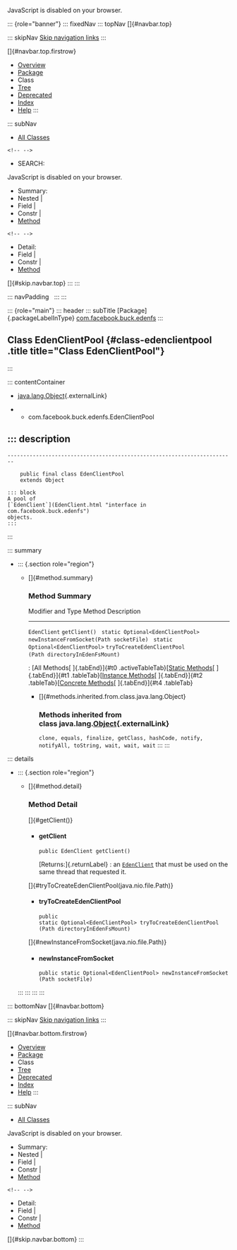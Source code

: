 <div>

JavaScript is disabled on your browser.

</div>

::: {role="banner"}
::: fixedNav
::: topNav
[]{#navbar.top}

::: skipNav
[Skip navigation links](#skip.navbar.top "Skip navigation links")
:::

[]{#navbar.top.firstrow}

-   [Overview](../../../../index.html)
-   [Package](package-summary.html)
-   Class
-   [Tree](package-tree.html)
-   [Deprecated](../../../../deprecated-list.html)
-   [Index](../../../../index-all.html)
-   [Help](../../../../help-doc.html)
:::

::: subNav
-   [All Classes](../../../../allclasses.html)

```{=html}
<!-- -->
```
-   SEARCH:

<div>

<div>

JavaScript is disabled on your browser.

</div>

</div>

<div>

-   Summary: 
-   Nested \| 
-   Field \| 
-   Constr \| 
-   [Method](#method.summary)

```{=html}
<!-- -->
```
-   Detail: 
-   Field \| 
-   Constr \| 
-   [Method](#method.detail)

</div>

[]{#skip.navbar.top}
:::
:::

::: navPadding
 
:::
:::

::: {role="main"}
::: header
::: subTitle
[Package]{.packageLabelInType} [com.facebook.buck.edenfs](package-summary.html)
:::

## Class EdenClientPool {#class-edenclientpool .title title="Class EdenClientPool"}
:::

::: contentContainer
-   [java.lang.Object](http://docs.oracle.com/javase/7/docs/api/java/lang/Object.html?is-external=true "class or interface in java.lang"){.externalLink}

-   -   com.facebook.buck.edenfs.EdenClientPool

::: description
-   

    ------------------------------------------------------------------------

        public final class EdenClientPool
        extends Object

    ::: block
    A pool of
    [`EdenClient`](EdenClient.html "interface in com.facebook.buck.edenfs")
    objects.
    :::
:::

::: summary
-   ::: {.section role="region"}
    -   []{#method.summary}

        ### Method Summary

          Modifier and Type                   Method                                                     Description
          ----------------------------------- ---------------------------------------------------------- -------------
          `EdenClient`                        `getClient()`                                               
          `static Optional<EdenClientPool>`   `newInstanceFromSocket​(Path socketFile)`                    
          `static Optional<EdenClientPool>`   `tryToCreateEdenClientPool​(Path directoryInEdenFsMount)`    

          : [All Methods[ ]{.tabEnd}]{#t0 .activeTableTab}[[Static
          Methods](javascript:show(1);)[ ]{.tabEnd}]{#t1
          .tableTab}[[Instance
          Methods](javascript:show(2);)[ ]{.tabEnd}]{#t2
          .tableTab}[[Concrete
          Methods](javascript:show(8);)[ ]{.tabEnd}]{#t4 .tableTab}

        -   []{#methods.inherited.from.class.java.lang.Object}

            ### Methods inherited from class java.lang.[Object](http://docs.oracle.com/javase/7/docs/api/java/lang/Object.html?is-external=true "class or interface in java.lang"){.externalLink}

            `clone, equals, finalize, getClass, hashCode, notify, notifyAll, toString, wait, wait, wait`
    :::
:::

::: details
-   ::: {.section role="region"}
    -   []{#method.detail}

        ### Method Detail

        []{#getClient()}

        -   #### getClient

            ``` methodSignature
            public EdenClient getClient()
            ```

            [Returns:]{.returnLabel}
            :   an
                [`EdenClient`](EdenClient.html "interface in com.facebook.buck.edenfs")
                that must be used on the same thread that requested it.

        []{#tryToCreateEdenClientPool(java.nio.file.Path)}

        -   #### tryToCreateEdenClientPool

            ``` methodSignature
            public static Optional<EdenClientPool> tryToCreateEdenClientPool​(Path directoryInEdenFsMount)
            ```

        []{#newInstanceFromSocket(java.nio.file.Path)}

        -   #### newInstanceFromSocket

            ``` methodSignature
            public static Optional<EdenClientPool> newInstanceFromSocket​(Path socketFile)
            ```
    :::
:::
:::
:::

::: bottomNav
[]{#navbar.bottom}

::: skipNav
[Skip navigation links](#skip.navbar.bottom "Skip navigation links")
:::

[]{#navbar.bottom.firstrow}

-   [Overview](../../../../index.html)
-   [Package](package-summary.html)
-   Class
-   [Tree](package-tree.html)
-   [Deprecated](../../../../deprecated-list.html)
-   [Index](../../../../index-all.html)
-   [Help](../../../../help-doc.html)
:::

::: subNav
-   [All Classes](../../../../allclasses.html)

<div>

<div>

JavaScript is disabled on your browser.

</div>

</div>

<div>

-   Summary: 
-   Nested \| 
-   Field \| 
-   Constr \| 
-   [Method](#method.summary)

```{=html}
<!-- -->
```
-   Detail: 
-   Field \| 
-   Constr \| 
-   [Method](#method.detail)

</div>

[]{#skip.navbar.bottom}
:::
